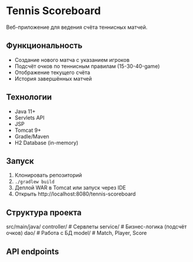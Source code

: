 # Tennis Scoreboard

Веб-приложение для ведения счёта теннисных матчей.

## Функциональность
- Создание нового матча с указанием игроков
- Подсчёт очков по теннисным правилам (15-30-40-game)
- Отображение текущего счёта
- История завершённых матчей

## Технологии
- Java 11+
- Servlets API
- JSP
- Tomcat 9+
- Gradle/Maven
- H2 Database (in-memory)

## Запуск
1. Клонировать репозиторий
2. `./gradlew build`
3. Деплой WAR в Tomcat или запуск через IDE
4. Открыть http://localhost:8080/tennis-scoreboard

## Структура проекта
src/main/java/
  controller/ # Сервлеты
  service/ # Бизнес-логика (подсчёт очков)
  dao/ # Работа с БД
  model/ # Match, Player, Score
## API endpoints
